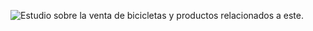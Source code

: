 ![Estudio sobre la venta de bicicletas y productos relacionados a este.](https://www.pexels.com/es-es/foto/silueta-de-bicicleta-en-pasto-o-cesped-289869/)
 
